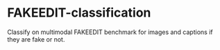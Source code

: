 # FAKEEDIT-classification
Classify on multimodal FAKEEDIT benchmark for images and captions if they are fake or not.
